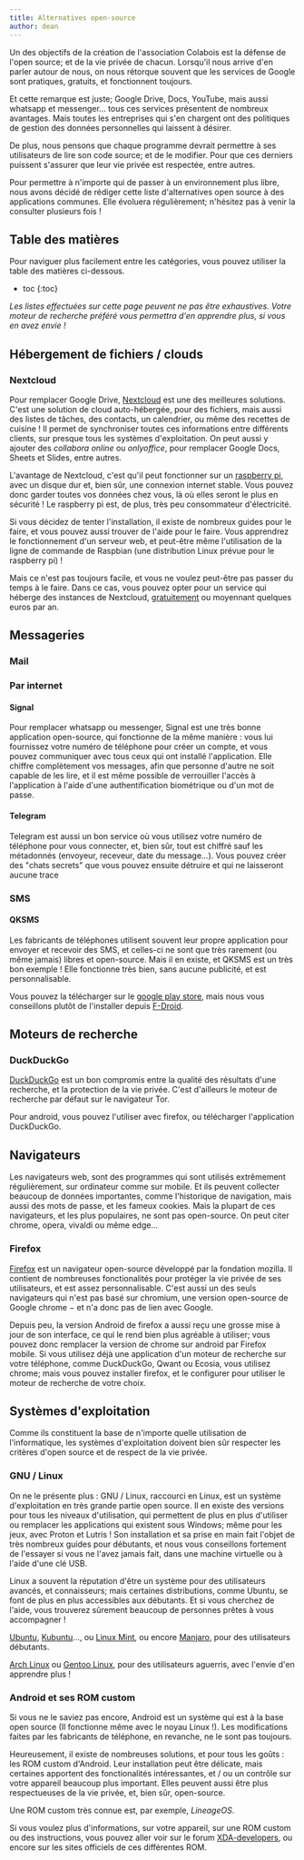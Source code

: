 ```yaml
---
title: Alternatives open-source
author: dean
---
```


Un des objectifs de la création de l'association Colabois est la défense de l'open source; et de la vie privée de chacun. Lorsqu'il nous arrive d'en parler autour de nous, on nous rétorque souvent que les services de Google sont pratiques, gratuits, et fonctionnent toujours.

Et cette remarque est juste; Google Drive, Docs, YouTube, mais aussi whatsapp et messenger... tous ces services présentent de nombreux avantages. Mais toutes les entreprises qui s'en chargent ont des politiques de gestion des données personnelles qui laissent à désirer.

De plus, nous pensons que chaque programme devrait permettre à ses utilisateurs de lire son code source; et de le modifier. Pour que ces derniers puissent s'assurer que leur vie privée est respectée, entre autres.

Pour permettre à n'importe qui de passer à un environnement plus libre, nous avons décidé de rédiger cette liste d'alternatives open source à des applications communes. Elle évoluera régulièrement; n'hésitez pas à venir la consulter plusieurs fois !

## Table des matières

Pour naviguer plus facilement entre les catégories, vous pouvez utiliser la table des matières ci-dessous.

* toc 
{:toc}

*Les listes effectuées sur cette page peuvent ne pas être exhaustives. Votre moteur de recherche préféré vous permettra d'en apprendre plus, si vous en avez envie !*

## Hébergement de fichiers / clouds

### Nextcloud

Pour remplacer Google Drive, [Nextcloud](https://nextcloud.com/) est une des meilleures solutions. C'est une solution de cloud auto-hébergée, pour des fichiers, mais aussi des listes de tâches, des contacts, un calendrier, ou même des recettes de cuisine ! Il permet de synchroniser toutes ces informations entre différents clients, sur presque tous les systèmes d'exploitation. On peut aussi y ajouter des *collabora online* ou *onlyoffice*, pour remplacer Google Docs, Sheets et Slides, entre autres.

L'avantage de Nextcloud, c'est qu'il peut fonctionner sur un [raspberry pi](https://www.raspberrypi.org/), avec un disque dur et, bien sûr, une connexion internet stable. Vous pouvez donc garder toutes vos données chez vous, là où elles seront le plus en sécurité ! Le raspberry pi est, de plus, très peu consommateur d'électricité.

Si vous décidez de tenter l'installation, il existe de nombreux guides pour le faire, et vous pouvez aussi trouver de l'aide pour le faire. Vous apprendrez le fonctionnement d'un serveur web, et peut-être même l'utilisation de la ligne de commande de Raspbian (une distribution Linux prévue pour le raspberry pi) !

Mais ce n'est pas toujours facile, et vous ne voulez peut-être pas passer du temps à le faire. Dans ce cas, vous pouvez opter pour un service qui héberge des instances de Nextcloud, [gratuitement](https://nextcloud.com/signup/) ou moyennant quelques euros par an.

## Messageries

### Mail

### Par internet

#### Signal

Pour remplacer whatsapp ou messenger, Signal est une très bonne application open-source, qui fonctionne de la même manière : vous lui fournissez votre numéro de téléphone pour créer un compte, et vous pouvez communiquer avec tous ceux qui ont installé l'application. Elle chiffre complètement vos messages, afin que personne d'autre ne soit capable de les lire, et il est même possible de verrouiller l'accès à l'application à l'aide d'une authentification biométrique ou d'un mot de passe.

#### Telegram

Telegram est aussi un bon service où vous utilisez votre numéro de téléphone pour vous connecter, et, bien sûr, tout est chiffré sauf les métadonnés (envoyeur, receveur, date du message...). Vous pouvez créer des "chats secrets" que vous pouvez ensuite détruire et qui ne laisseront aucune trace

### SMS

#### QKSMS

Les fabricants de téléphones utilisent souvent leur propre application pour envoyer et recevoir des SMS, et celles-ci ne sont que très rarement (ou même jamais) libres et open-source. Mais il en existe, et QKSMS est un très bon exemple ! Elle fonctionne très bien, sans aucune publicité, et est personnalisable.

Vous pouvez la télécharger sur le [google play store](https://play.google.com/store/apps/details?id=com.moez.QKSMS&hl=en_US&gl=US), mais nous vous conseillons plutôt de l'installer depuis [F-Droid](https://f-droid.org/en/packages/com.moez.QKSMS/).

## Moteurs de recherche

### DuckDuckGo

[DuckDuckGo](https://duckduckgo.com/) est un bon compromis entre la qualité des résultats d'une recherche, et la protection de la vie privée. C'est d'ailleurs le moteur de recherche par défaut sur le navigateur Tor. 

Pour android, vous pouvez l'utiliser avec firefox, ou télécharger l'application DuckDuckGo.

## Navigateurs

Les navigateurs web, sont des programmes qui sont utilisés extrêmement régulièrement, sur ordinateur comme sur mobile. Et ils peuvent collecter beaucoup de données importantes, comme l'historique de navigation, mais aussi des mots de passe, et les fameux cookies. Mais la plupart de ces navigateurs, et les plus populaires, ne sont pas open-source. On peut citer chrome, opera, vivaldi ou même edge...

### Firefox

[Firefox](https://www.mozilla.org/fr/firefox/new/) est un navigateur open-source développé par la fondation mozilla. Il contient de nombreuses fonctionalités pour protéger la vie privée de ses utilisateurs, et est assez personnalisable. C'est aussi un des seuls navigateurs qui n'est pas basé sur chromium, une version open-source de Google chrome − et n'a donc pas de lien avec Google.

Depuis peu, la version Android de firefox a aussi reçu une grosse mise à jour de son interface, ce qui le rend bien plus agréable à utiliser; vous pouvez donc remplacer la version de chrome sur android par Firefox mobile. Si vous utilisez déjà une application d'un moteur de recherche sur votre téléphone, comme DuckDuckGo, Qwant ou Ecosia, vous utilisez chrome; mais vous pouvez installer firefox, et le configurer pour utiliser le moteur de recherche de votre choix.

## Systèmes d'exploitation

Comme ils constituent la base de n'importe quelle utilisation de l'informatique, les systèmes d'exploitation doivent bien sûr respecter les critères d'open source et de respect de la vie privée.

### GNU / Linux

On ne le présente plus : GNU / Linux, raccourci en Linux, est un système d'exploitation en très grande partie open source. Il en existe des versions pour tous les niveaux d'utilisation, qui permettent de plus en plus d'utiliser ou remplacer les applications qui existent sous Windows; même pour les jeux, avec Proton et Lutris ! Son installation et sa prise en main fait l'objet de très nombreux guides pour débutants, et nous vous conseillons fortement de l'essayer si vous ne l'avez jamais fait, dans une machine virtuelle ou à l'aide d'une clé USB.

Linux a souvent la réputation d'être un système pour des utilisateurs avancés, et connaisseurs; mais certaines distributions, comme Ubuntu, se font de plus en plus accessibles aux débutants. Et si vous cherchez de l'aide, vous trouverez sûrement beaucoup de personnes prêtes à vous accompagner !

[Ubuntu](https://ubuntu.com/), [Kubuntu](https://kubuntu.org/)..., ou [Linux Mint](https://linuxmint.com/), ou encore [Manjaro](https://manjaro.org/), pour des utilisateurs débutants.

[Arch Linux](https://archlinux.org/) ou [Gentoo Linux](https://www.gentoo.org/), pour des utilisateurs aguerris, avec l'envie d'en apprendre plus !

### Android et ses ROM custom

Si vous ne le saviez pas encore, Android est un système qui est à la base open source (Il fonctionne même avec le noyau Linux !). Les modifications faites par les fabricants de téléphone, en revanche, ne le sont pas toujours.

Heureusement, il existe de nombreuses solutions, et pour tous les goûts : les ROM custom d'Android. Leur installation peut être délicate, mais certaines apportent des fonctionalités intéressantes, et / ou un contrôle sur votre appareil beaucoup plus important. Elles peuvent aussi être plus respectueuses de la vie privée, et, bien sûr, open-source.

Une ROM custom très connue est, par exemple, *LineageOS*.

Si vous voulez plus d'informations, sur votre appareil, sur une ROM custom ou des instructions, vous pouvez aller voir sur le forum [XDA-developers](https://www.xda-developers.com/the-most-popular-custom-roms-on-xda/), ou encore sur les sites officiels de ces différentes ROM.
